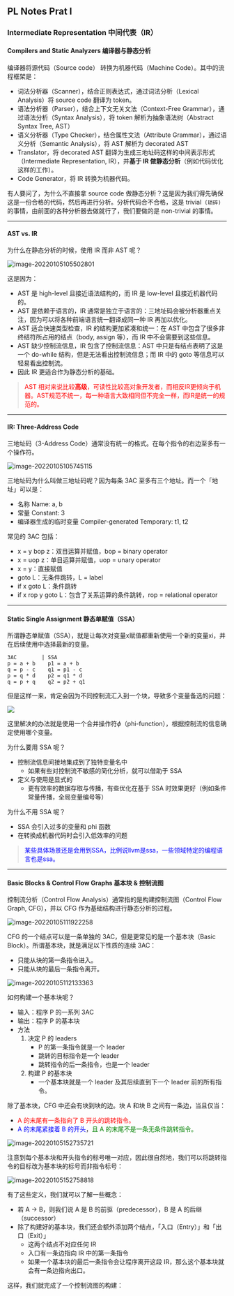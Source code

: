 ## PL Notes Prat I

### Intermediate Representation 中间代表（IR）

#### Compilers and Static Analyzers 编译器与静态分析

编译器将源代码（Source code） 转换为机器代码（Machine Code）。其中的流程框架是：

* 词法分析器（Scanner），结合正则表达式，通过词法分析（Lexical Analysis）将 source code 翻译为 token。
* 语法分析器（Parser），结合上下文无关文法（Context-Free Grammar），通过语法分析（Syntax Analysis），将 token 解析为抽象语法树（Abstract Syntax Tree, AST）
* 语义分析器（Type Checker），结合属性文法（Attribute Grammar），通过语义分析（Semantic Analysis），将 AST 解析为 decorated AST
* Translator，将 decorated AST 翻译为生成三地址码这样的中间表示形式（Intermediate Representation, IR），并**基于 IR 做静态分析**（例如代码优化这样的工作）。
* Code Generator，将 IR 转换为机器代码。

有人要问了，为什么不直接拿 source code 做静态分析？这是因为我们得先确保这是一份合格的代码，然后再进行分析。分析代码合不合格，这是 trivial` (琐碎)`的事情，由前面的各种分析器去做就行了，我们要做的是 non-trivial 的事情。

---

#### AST vs. IR

为什么在静态分析的时候，使用 IR 而非 AST 呢？

![image-20220105105502801](https://cdn.jsdelivr.net/gh/SummerSec/Images/9u559ec9u559ec.png)

这是因为：

* AST 是 high-level 且接近语法结构的，而 IR 是 low-level 且接近机器代码的。
* AST 是依赖于语言的，IR 通常是独立于语言的：三地址码会被分析器重点关注，因为可以将各种前端语言统一翻译成同一种 IR 再加以优化。
* AST 适合快速类型检查，IR 的结构更加紧凑和统一：在 AST 中包含了很多非终结符所占用的结点（body, assign 等），而 IR 中不会需要到这些信息。
* AST 缺少控制流信息，IR 包含了控制流信息：AST 中只是有结点表明了这是一个 do-while 结构，但是无法看出控制流信息；而 IR 中的 goto 等信息可以轻易看出控制流。
* 因此 IR 更适合作为静态分析的基础。

> <font color="red"> AST 相对来说比较**高级**，可读性比较高对象开发者，而相反IR更倾向于机器。AST规范不统一，每一种语言大致相同但不完全一样，而IR是统一的规范的。</font>

---

#### IR: Three-Address Code

三地址码（3-Address Code）通常没有统一的格式。在每个指令的右边至多有一个操作符。

![image-20220105105745115](https://cdn.jsdelivr.net/gh/SummerSec/Images/45u5745ec45u5745ec.png)

三地址码为什么叫做三地址码呢？因为每条 3AC 至多有三个地址。而一个「地址」可以是：

* 名称 Name: a, b
* 常量 Constant: 3
* 编译器生成的临时变量 Compiler-generated Temporary: t1, t2

常见的 3AC 包括：

* x = y bop z：双目运算并赋值，bop = binary operator
* x = uop z：单目运算并赋值，uop = unary operator
* x = y：直接赋值
* goto L：无条件跳转，L = label
* if x goto L：条件跳转
* if x rop y goto L：包含了关系运算的条件跳转，rop = relational operator

---

<!--more-->

#### Static Single Assignment 静态单赋值（SSA）

所谓静态单赋值（SSA），就是让每次对变量x赋值都重新使用一个新的变量xi，并在后续使用中选择最新的变量。

```
3AC        | SSA
p = a + b    p1 = a + b
q = p - c    q1 = p1 - c
p = q * d    p2 = q1 * d
q = p + q    q2 = p2 + q1
```



但是这样一来，肯定会因为不同控制流汇入到一个块，导致多个变量备选的问题：

<img src="https://cdn.jsdelivr.net/gh/SummerSec/Images/38u1538ec38u1538ec.png" style="zoom:100%;" />

这里解决的办法就是使用一个合并操作符$\phi$（phi-function），根据控制流的信息确定使用哪个变量。

为什么要用 SSA 呢？

* 控制流信息间接地集成到了独特变量名中
    * 如果有些对控制流不敏感的简化分析，就可以借助于 SSA 
* 定义与使用是显式的
    * 更有效率的数据存取与传播，有些优化在基于 SSA 时效果更好（例如条件常量传播，全局变量编号等）

为什么不用 SSA 呢？

* SSA 会引入过多的变量和 phi 函数
* 在转换成机器代码时会引入低效率的问题

> <font color="blue">某些具体场景还是会用到SSA，比例说llvm是ssa，一些领域特定的编程语言也是ssa。</font>

---

#### Basic Blocks & Control Flow Graphs 基本块 & 控制流图

控制流分析（Control Flow Analysis）通常指的是构建控制流图（Control Flow Graph, CFG），并以 CFG 作为基础结构进行静态分析的过程。

![image-20220105111922258](https://cdn.jsdelivr.net/gh/SummerSec/Images/22u1922ec22u1922ec.png)

CFG 的一个结点可以是一条单独的 3AC，但是更常见的是一个基本块（Basic Block）。所谓基本块，就是满足以下性质的连续 3AC：

* 只能从块的第一条指令进入。
* 只能从块的最后一条指令离开。

![image-20220105112133363](https://cdn.jsdelivr.net/gh/SummerSec/Images/33u2133ec33u2133ec.png)

如何构建一个基本块呢？

* 输入：程序 P 的一系列 3AC
* 输出：程序 P 的基本块
* 方法
    1. 决定 P 的 leaders
        * P 的第一条指令就是一个 leader
        * 跳转的目标指令是一个 leader
        * 跳转指令的后一条指令，也是一个 leader
    2. 构建 P 的基本块
        * 一个基本块就是一个 leader 及其后续直到下一个 leader 前的所有指令。



除了基本块，CFG 中还会有块到块的边。块 A 和块 B 之间有一条边，当且仅当：

* <font color="red">A 的末尾有一条指向了 B 开头的跳转指令。</font>
* <font color="blue">A 的末尾紧接着 B 的开头</font>，<font color="green">且 A 的末尾不是一条无条件跳转指令。</font>

![image-20220105152735721](https://cdn.jsdelivr.net/gh/SummerSec/Images/35u2735ec35u2735ec.png)

注意到每个基本块和开头指令的标号唯一对应，因此很自然地，我们可以将跳转指令的目标改为基本块的标号而非指令标号：

![image-20220105152758818](https://cdn.jsdelivr.net/gh/SummerSec/Images/58u2758ec58u2758ec.png)

有了这些定义，我们就可以了解一些概念：

* 若 A -> B，则我们说 A 是 B 的前驱（predecessor），B 是 A 的后继（successor）
* 除了构建好的基本块，我们还会额外添加两个结点，「入口（Entry）」和「出口（Exit）」
    * 这两个结点不对应任何 IR
    * 入口有一条边指向 IR 中的第一条指令
    * 如果一个基本块的最后一条指令会让程序离开这段 IR，那么这个基本块就会有一条边指向出口。



这样，我们就完成了一个控制流图的构建：

